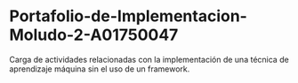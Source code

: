 # Portafolio-de-Implementacion-Moludo-2-A01750047
Carga de actividades relacionadas con la implementación de una técnica de aprendizaje máquina sin el uso de un framework. 
